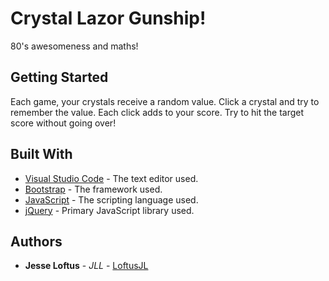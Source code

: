 # Crystal Lazor Gunship!

80's awesomeness and maths! 

## Getting Started

Each game, your crystals receive a random value. Click a crystal and try to remember the value. Each click adds to your score. Try to hit the target score without going over!

## Built With

* [Visual Studio Code](https://code.visualstudio.com/) - The text editor used.
* [Bootstrap](https://getbootstrap.com/) - The framework used.
* [JavaScript](https://www.javascript.com/) - The scripting language used.
* [jQuery](https://jquery.com/) - Primary JavaScript library used.

## Authors

* **Jesse Loftus** - *JLL* - [LoftusJL](https://github.com/LoftusJL)
